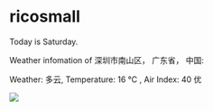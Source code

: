 # ricosmall

Today is Saturday.

Weather infomation of 深圳市南山区， 广东省， 中国: 

Weather: 多云, Temperature: 16 ℃ , Air Index: 40 优

<img src="https://github-readme-stats.vercel.app/api?username=ricosmall&show_icons=true" />
